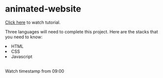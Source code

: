 <h1>animated-website</h1>
<p><a href="https://www.youtube.com/watch?v=lOAk7-bPyMk">Click here</a> to watch tutorial.</p>
<p>Three languages will need to complete this project. Here are the stacks that you need to know:</p>
<li>HTML</li>
<li>CSS</li>
<li>Javascript</li>
<br>
<p>Watch timestamp from 09:00</p>
